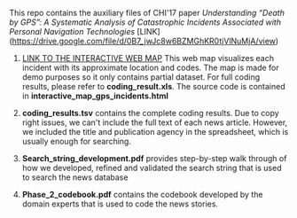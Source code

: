 This repo contains the auxiliary files of CHI'17 paper *Understanding “Death by GPS”: A Systematic Analysis of Catastrophic Incidents Associated with Personal Navigation Technologies* [LINK] (https://drive.google.com/file/d/0B7_jwJc8w6BZMGhKR0tjVlNuMjA/view)

1. [LINK TO THE INTERACTIVE WEB MAP](https://cheetah90.github.io/gps_failure/) This web map visualizes each incident with its approximate location and codes. The map is made for demo purposes so it only contains partial dataset. For full coding results, please refer to **coding_result.xls**. The source code is contained in **interactive_map_gps_incidents.html**

2. **coding_results.tsv** contains the complete coding results. Due to copy right issues, we can't include the full text of 
each news article. However, we included the title and publication agency in the spreadsheet, which is usually enough for searching.

3. **Search_string_development.pdf** provides step-by-step walk through of how we developed, 
refined and validated the search string that is used to search the news database

4. **Phase_2_codebook.pdf** contains the codebook developed by the domain experts that is used to code the news stories.


